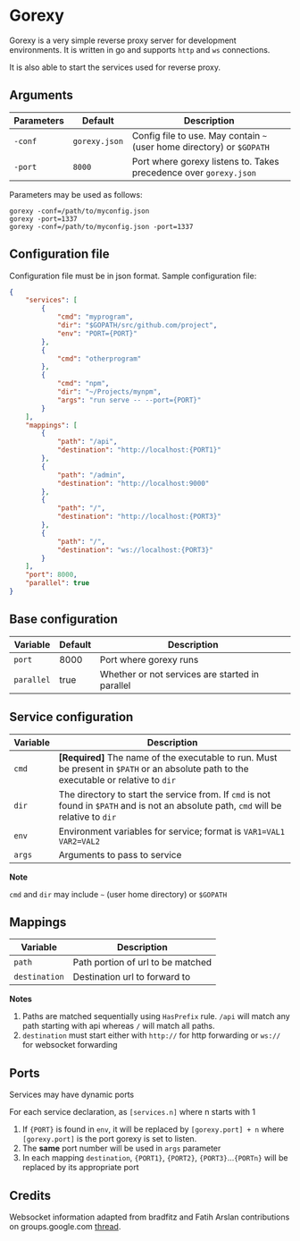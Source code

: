 # Gorexy

Gorexy is a very simple reverse proxy server for development environments. It is written in go and supports `http` and `ws` connections.

It is also able to start the services used for reverse proxy.

## Arguments

Parameters | Default       | Description
-----------|---------------|--------------
`-conf`    | `gorexy.json` | Config file to use. May contain `~` (user home directory) or `$GOPATH`
`-port`    | `8000`        | Port where gorexy listens to. Takes precedence over `gorexy.json`

Parameters may be used as follows:

```
gorexy -conf=/path/to/myconfig.json
gorexy -port=1337
gorexy -conf=/path/to/myconfig.json -port=1337
```

## Configuration file
Configuration file must be in json format. Sample configuration file:

```json
{
    "services": [
        {
            "cmd": "myprogram",
            "dir": "$GOPATH/src/github.com/project",
            "env": "PORT={PORT}"
        },
        {
            "cmd": "otherprogram"
        },
        {
            "cmd": "npm",
            "dir": "~/Projects/mynpm",
            "args": "run serve -- --port={PORT}"
        }
    ],
    "mappings": [
        {
            "path": "/api",
            "destination": "http://localhost:{PORT1}"
        },
        {
            "path": "/admin",
            "destination": "http://localhost:9000"
        },
        {
            "path": "/",
            "destination": "http://localhost:{PORT3}"
        },
        {
            "path": "/",
            "destination": "ws://localhost:{PORT3}"
        }
    ],
    "port": 8000,
    "parallel": true
}
```

## Base configuration

Variable   | Default | Description
-----------|---------|---------------
`port`     | 8000    | Port where gorexy runs
`parallel` | true    | Whether or not services are started in parallel

## Service configuration

Variable   | Description
-----------|---------------
`cmd`      | **[Required]** The name of the executable to run. Must be present in `$PATH` or an absolute path to the executable or relative to `dir`
`dir`      | The directory to start the service from. If `cmd` is not found in `$PATH` and is not an absolute path, `cmd` will be relative to `dir`
`env`      | Environment variables for service; format is `VAR1=VAL1 VAR2=VAL2`
`args`     | Arguments to pass to service

**Note**

`cmd` and `dir` may include `~` (user home directory) or `$GOPATH`

## Mappings

Variable      | Description
--------------|---------------
`path`        | Path portion of url to be matched
`destination` | Destination url to forward to

**Notes**
1. Paths are matched sequentially using `HasPrefix` rule. `/api` will match any path starting with api whereas `/` will match all paths.
2. `destination` must start either with `http://` for http forwarding or `ws://` for websocket forwarding

## Ports

Services may have dynamic ports

For each service declaration, as `[services.n]` where n starts with 1
1. If `{PORT}` is found in `env`, it will be replaced by `[gorexy.port] + n` where `[gorexy.port]` is the port gorexy is set to listen.
2. The **same** port number will be used in `args` parameter
3. In each mapping `destination`,  `{PORT1}`, `{PORT2}`, `{PORT3}`...`{PORTn}` will be replaced by its appropriate port

## Credits
Websocket information adapted from bradfitz and Fatih Arslan contributions on groups.google.com [thread](https://groups.google.com/forum/#!topic/golang-nuts/KBx9pDlvFOc).